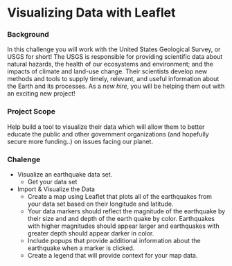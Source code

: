 # Visualizing Data with Leaflet

### Background
In this challenge you will work with the United States Geological Survey, or USGS for short! The USGS is responsible for providing scientific data about natural hazards, the health of our ecosystems and environment; and the impacts of climate and land-use change. Their scientists develop new methods and tools to supply timely, relevant, and useful information about the Earth and its processes. As a *new hire*, you will be helping them out with an exciting new project!

### Project Scope
Help build a tool to visualize their data which will allow them to better educate the public and other government organizations (and hopefully secure more funding..) on issues facing our planet.

### Chalenge
* Visualize an earthquake data set.
  * Get your data set
* Import & Visualize the Data
  * Create a map using Leaflet that plots all of the earthquakes from your data set based on their longitude and latitude.
  * Your data markers should reflect the magnitude of the earthquake by their size and and depth of the earth quake by color. Earthquakes with higher magnitudes should appear larger and earthquakes with greater depth should appear darker in color.
  * Include popups that provide additional information about the earthquake when a marker is clicked.
  * Create a legend that will provide context for your map data.